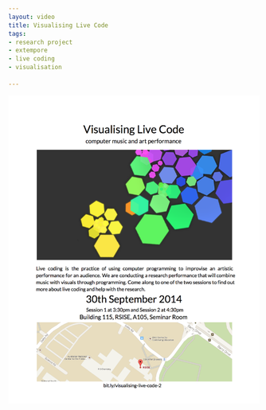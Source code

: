```yaml
---
layout: video
title: Visualising Live Code
tags:
- research project
- extempore
- live coding
- visualisation

---
```


<div style="text-align:center;width:100%;">
<img style="width:800px" src="/images/study-3.png" frameborder="0" />
</div>